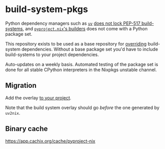 # build-system-pkgs

Python dependency managers such as [`uv`](https://docs.astral.sh/uv/) [does not lock PEP-517 build-systems](https://github.com/astral-sh/uv/issues/5190), and [`pyproject.nix`'s builders](https://nix-community.github.io/pyproject.nix/build.html) does not come with a Python package set.

This repository exists to be used as a base repository for [overriding](https://nix-community.github.io/pyproject.nix/builders/overriding.html) build-system dependencies.
Without a base package set you'd have to include build-systems to your project dependencies.

Auto-updates on a weekly basis. Automated testing of the package set is done for all stable CPython interpreters in the Nixpkgs unstable channel.

## Migration

Add the overlay [to your project](https://github.com/pyproject-nix/uv2nix/commit/caac9544d4c57ff6f175e3e0455c58736ce43870).

Note that the build system overlay should go _before_ the one generated by `uv2nix`.

## Binary cache

https://app.cachix.org/cache/pyproject-nix
